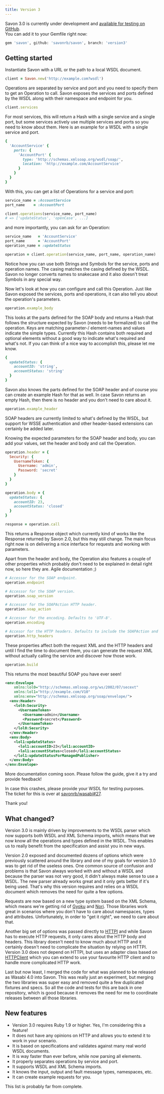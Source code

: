 ```yaml
---
title: Version 3
---
```



Savon 3.0 is currently under development and [available for testing on GitHub](https://github.com/savonrb/savon/tree/version3).  
You can add it to your Gemfile right now:

``` bash
gem 'savon', github: 'savonrb/savon', branch: 'version3'
```


Getting started
---------------

Instantiate Savon with a URL or the path to a local WSDL document.

``` ruby
client = Savon.new('http://example.com?wsdl')
```

Operations are separated by service and port and you need to specify them to get an Operation to call.
Savon exposes the services and ports defined by the WSDL along with their namespace and endpoint for you.

``` ruby
client.services
```

For most services, this will return a Hash with a single service and a single port, but some services
actively use multiple services and ports so you need to know about them. Here is an example for a WSDL
with a single service and port.

``` ruby
{
  'AccountService' {
    ports: {
      'AccountPort' {
        type: 'http://schemas.xmlsoap.org/wsdl/soap/',
        location: 'http://example.com/AccountService'
      }
    }
  }
}
```

With this, you can get a list of Operations for a service and port:

``` ruby
service_name = :AccountService
port_name    = :AccountPort

client.operations(service_name, port_name)
# => ['updateStatus', 'openCase', ...]
```

and more importantly, you can ask for an Operation:

``` ruby
service_name   = 'AccountService'
port_name      = 'AccountPort'
operation_name = :updateStatus

operation = client.operation(service_name, port_name, operation_name)
```

Notice how you can use both Strings and Symbols for the service, ports and operation names.
The casing matches the casing defined by the WSDL. Savon no longer converts names to snakecase
and it also doesn't treat Symbols in any special way.

Now let's look at how you can configure and call this Operation. Just like Savon exposed the
services, ports and operations, it can also tell you about the operation's parameters.

``` ruby
operation.example_body
```

This looks at the parts defined for the SOAP body and returns a Hash that follows the structure
expected by Savon (needs to be formalized) to call the operation. Keys are matching parameter-/
element-names and values indicate the simple types. Currently this Hash contains both required
and optional elements without a good way to indicate what's required and what's not. If you can
think of a nice way to accomplish this, please let me know.

``` ruby
{
  updateStatus: {
    accountID: 'string',
    accountStatus: 'string'
  }
}
```

Savon also knows the parts defined for the SOAP header and of course you can create an example
Hash for that as well. In case Savon returns an empty Hash, then there is no header and you don't
need to care about it.

``` ruby
operation.example_header
```

SOAP headers are currently limited to what's defined by the WSDL, but support for WSSE authentication
and other header-based extensions can certainly be added later.

Knowing the expected parameters for the SOAP header and body, you can add your values, set the
header and body and call the Operation.

``` ruby
operation.header = {
  Security: {
    UsernameToken: {
      Username: 'admin',
      Password: 'secret'
    }
  }
}

operation.body = {
  updateStatus: {
    accountID: 23,
    accountStatus: 'closed'
  }
}

response = operation.call
```

This returns a Response object which currently kind of works like the Response returned
by Savon 2.0, but this may still change. The main focus right now is on delivering a nice
interface for requests and working with parameters.

Apart from the header and body, the Operation also features a couple of other properties
which probably don't need to be explained in detail right now, so here they are.
Agile documentation ;)

``` ruby
# Accessor for the SOAP endpoint.
operation.endpoint

# Accessor for the SOAP version.
operation.soap_version

# Accessor for the SOAPAction HTTP header.
operation.soap_action

# Accessor for the encoding. Defaults to 'UTF-8'.
operation.encoding

# Accesor for the HTTP headers. Defaults to include the SOAPAction and Content-Length.
operation.http_headers
```

These properties affect both the request XML and the HTTP headers and until I find the
time to document them, you can generate the request XML without actually calling the
service and discover how those work.

``` ruby
operation.build
```

This returns the most beautiful SOAP you have ever seen!

``` xml
<env:Envelope
    xmlns:lol0="http://schemas.xmlsoap.org/ws/2002/07/secext"
    xmlns:lol1="http://example.com/V10"
    xmlns:env="http://schemas.xmlsoap.org/soap/envelope/">
  <env:Header>
    <lol0:Security>
      <UsernameToken>
        <Username>admin</Username>
        <Password>secret</Password>
      </UsernameToken>
    </lol0:Security>
  </env:Header>
  <env:Body>
    <lol1:updateStatus>
      <lol1:accountID>23</lol1:accountID>
      <lol1:accountStatus>closed</lol1:accountStatus>
    </lol1:updateStatusForManagedPublisher>
  </env:Body>
</env:Envelope>
```

More documentation coming soon. Please follow the guide, give it a try and provide feedback!

In case this crashes, please provide your WSDL for testing purposes.  
The ticket for this is over at [savonrb/wasabi#27](https://github.com/savonrb/wasabi/issues/27).

Thank you!


What changed?
-------------

Version 3.0 is mainly driven by improvements to the WSDL parser which now supports both WSDL and XML Schema
imports, which means that we now know all the operations and types defined in the WSDL. This enables us to
really benefit from the specification and assist you in new ways.

Version 2.0 exposed and documented dozens of options which were previously scattered around the library
and one of my goals for version 3.0 was to get rid of the useless ones. One common source of confusion
and problems is that Savon always worked with and without a WSDL and because the parser was not very good,
it didn't always make sense to use a WSDL. The new parser already works great and it only gets better
if it's being used. That's why this version requires and relies on a WSDL document which removes the
need for quite a few options.

Requests are now based on a new type system based on the XML Schema, which means we're getting rid of
[Gyoku](https://github.com/savonrb/gyoku) and [Nori](https://github.com/savonrb/nori). Those libraries work
great in scenarios where you don't have to care about namespaces, types and attributes. Unfortunately, in
order to "get it right", we need to care about that.

Another big set of options was passed directly to [HTTPI](https://github.com/savonrb/httpi) and while Savon
has to execute HTTP requests, it only cares about the HTTP body and headers. This library doesn't need to
know much about HTTP and it certainly doesn't need to complicate the situation by relying on HTTPI.
Version 3.0 does not depend on HTTPI, but uses an adapter class based on
[HTTPClient](https://github.com/nahi/httpclient) which you can extend to use your favourite HTTP client
and to handle more complicated HTTP work.

Last but now least, I merged the code for what was planned to be released as Wasabi 4.0 into Savon.
This was really just an experiment, but merging the two libraries was super easy and removed quite a few
duplicated fixtures and specs. So all the code and tests for this are back in one repository, which
is good because it removes the need for me to coordinate releases between all those libraries.


New features
------------

* Version 3.0 requires Ruby 1.9 or higher. Yes, I'm considering this a feature!
* It does not have any opinions on HTTP and allows you to extend it to work in your scenario.
* It is based on specifications and validates against many real world WSDL documents.
* It is way faster than ever before, while now parsing all elements.
* It properly separates operations by service and port.
* It supports WSDL and XML Schema imports.
* It knows the input, output and fault message types, namespaces, etc.
* It can create example requests for you.

This list is probably far from complete.
